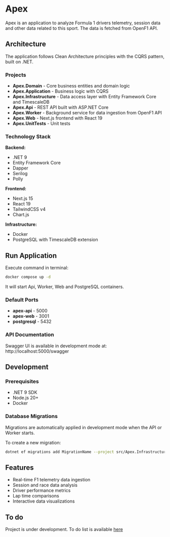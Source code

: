 # Apex

Apex is an application to analyze Formula 1 drivers telemetry, session data and other data related to this sport. The data is fetched from OpenF1 API.

## Architecture

The application follows Clean Architecture principles with the CQRS pattern, built on .NET.

### Projects

- **Apex.Domain** - Core business entities and domain logic
- **Apex.Application** - Business logic with CQRS
- **Apex.Infrastructure** - Data access layer with Entity Framework Core and TimescaleDB
- **Apex.Api** - REST API built with ASP.NET Core
- **Apex.Worker** - Background service for data ingestion from OpenF1 API
- **Apex.Web** - Next.js frontend with React 19
- **Apex.UnitTests** - Unit tests

### Technology Stack

**Backend:**
- .NET 9
- Entity Framework Core
- Dapper
- Serilog
- Polly

**Frontend:**
- Next.js 15
- React 19
- TailwindCSS v4
- Chart.js

**Infrastructure:**
- Docker 
- PostgreSQL with TimescaleDB extension

## Run Application

Execute command in terminal:

```bash
docker compose up -d
```

It will start Api, Worker, Web and PostgreSQL containers.

### Default Ports

- **apex-api** - 5000
- **apex-web** - 3001
- **postgresql** - 5432

### API Documentation

Swagger UI is available in development mode at: http://localhost:5000/swagger

## Development

### Prerequisites

- .NET 9 SDK
- Node.js 20+
- Docker

### Database Migrations

Migrations are automatically applied in development mode when the API or Worker starts.

To create a new migration:

```bash
dotnet ef migrations add MigrationName --project src/Apex.Infrastructure --startup-project src/Apex.Api
```

## Features

- Real-time F1 telemetry data ingestion
- Session and race data analysis
- Driver performance metrics
- Lap time comparisons
- Interactive data visualizations

## To do

Project is under development. To do list is available [here](to_do.MD)
